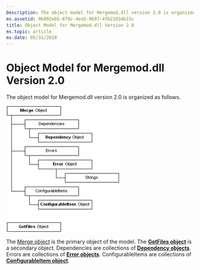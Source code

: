 ```yaml
---
Description: The object model for Mergemod.dll version 2.0 is organized as follows.
ms.assetid: 9b892eb5-879c-4ea5-9697-4fb21034b15c
title: Object Model for Mergemod.dll Version 2.0
ms.topic: article
ms.date: 05/31/2018
---
```


# Object Model for Mergemod.dll Version 2.0

The object model for Mergemod.dll version 2.0 is organized as follows.

![object model for mergemod.dll version 2.0](images/mergobj2.png)

The [Merge object](merge-object.md) is the primary object of the model. The [**GetFiles object**](getfiles-object.md) is a secondary object. Dependencies are collections of [**Dependency objects**](dependency-object.md). Errors are collections of [**Error objects**](error-object.md). ConfigurableItems are collections of [**ConfigurableItem object**](configurableitem-object.md).

 

 



